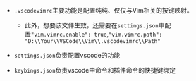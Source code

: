 - `.vscodevimrc`主要功能是配置纯纯、仅仅与Vim相关的按键映射。

  - 此外，想要该文件生效，还需要在`settings.json`中配置`"vim.vimrc.enable": true`,`"vim.vimrc.path": "D:\\Your\\VSCode\\Vim\\.vscodevimrc\\Path"`

- `settings.json`负责配置vscode的功能

- `keybings.json`负责vscode中命令和插件命令的快捷键绑定